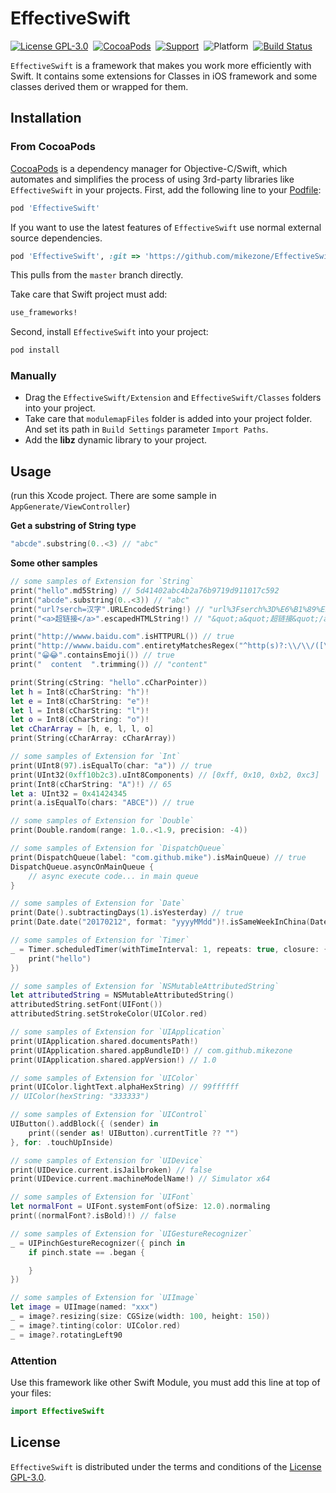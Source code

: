 # EffectiveSwift

[![License GPL-3.0](https://img.shields.io/badge/license-GPLv3-brightgreen.svg?style=flat)](https://raw.githubusercontent.com/mikezone/EffectiveSwift/master/LICENSE)&nbsp;
[![CocoaPods](https://img.shields.io/cocoapods/v/EffectiveSwift.svg?style=flat)](http://cocoapods.org/?q=EffectiveSwift)&nbsp;
[![Support](https://img.shields.io/badge/support-iOS%208%2B%20-blue.svg?style=flat)](https://www.apple.com/nl/ios/)&nbsp;
![Platform](https://img.shields.io/badge/platform-iOS-ff69b4.svg)&nbsp;
[![Build Status](https://travis-ci.org/mikezone/EffectiveSwift.svg?branch=master)](https://travis-ci.org/mikezone/EffectiveSwift)

`EffectiveSwift` is a framework that makes you work more efficiently with Swift. It contains some extensions for Classes in iOS framework and some classes derived them or wrapped for them.

## Installation

### From CocoaPods

[CocoaPods](http://cocoapods.org) is a dependency manager for Objective-C/Swift, which automates and simplifies the process of using 3rd-party libraries like `EffectiveSwift` in your projects. First, add the following line to your [Podfile](http://guides.cocoapods.org/using/using-cocoapods.html):

```ruby
pod 'EffectiveSwift'
```

If you want to use the latest features of `EffectiveSwift` use normal external source dependencies.

```ruby
pod 'EffectiveSwift', :git => 'https://github.com/mikezone/EffectiveSwift.git'
```

This pulls from the `master` branch directly.

Take care that Swift project must add:

```ruby
use_frameworks!
```

Second, install `EffectiveSwift` into your project:

```ruby
pod install
```

### Manually

* Drag the `EffectiveSwift/Extension` and `EffectiveSwift/Classes` folders into your project.
* Take care that `modulemapFiles` folder is added into your project folder. And set its path in `Build Settings` parameter `Import Paths`.
* Add the **libz** dynamic library to your project.

## Usage

(run this Xcode project. There are some sample in `AppGenerate/ViewController`)

**Get a substring of String type**

```swift
"abcde".substring(0..<3) // "abc"
```
**Some other samples**

```swift
// some samples of Extension for `String`
print("hello".md5String) // 5d41402abc4b2a76b9719d911017c592
print("abcde".substring(0..<3)) // "abc"
print("url?serch=汉字".URLEncodedString!) // "url%3Fserch%3D%E6%B1%89%E5%AD%97"
print("<a>超链接</a>".escapedHTMLString!) // "&quot;a&quot;超链接&quot;/a&quot;"

print("http://wwww.baidu.com".isHTTPURL()) // true
print("http://wwww.baidu.com".entiretyMatchesRegex("^http(s)?:\\/\\/([\\w-]+\\.)+[\\w-]+(\\/[\\w- .\\/?%&=]*)?$")) // true
print("😀😂".containsEmoji()) // true
print("  content  ".trimming()) // "content"

print(String(cString: "hello".cCharPointer))
let h = Int8(cCharString: "h")!
let e = Int8(cCharString: "e")!
let l = Int8(cCharString: "l")!
let o = Int8(cCharString: "o")!
let cCharArray = [h, e, l, l, o]
print(String(cCharArray: cCharArray))

// some samples of Extension for `Int`
print(UInt8(97).isEqualTo(char: "a")) // true
print(UInt32(0xff10b2c3).uInt8Components) // [0xff, 0x10, 0xb2, 0xc3]
print(Int8(cCharString: "A")!) // 65
let a: UInt32 = 0x41424345
print(a.isEqualTo(chars: "ABCE")) // true

// some samples of Extension for `Double`
print(Double.random(range: 1.0..<1.9, precision: -4))

// some samples of Extension for `DispatchQueue`
print(DispatchQueue(label: "com.github.mike").isMainQueue) // true
DispatchQueue.asyncOnMainQueue {
    // async execute code... in main queue
}

// some samples of Extension for `Date`
print(Date().subtractingDays(1).isYesterday) // true
print(Date.date("20170212", format: "yyyyMMdd")!.isSameWeekInChina(Date.date("20170213", format: "yyyyMMdd")!)) // false

// some samples of Extension for `Timer`
_ = Timer.scheduledTimer(withTimeInterval: 1, repeats: true, closure: {_ in
    print("hello")
})

// some samples of Extension for `NSMutableAttributedString`
let attributedString = NSMutableAttributedString()
attributedString.setFont(UIFont())
attributedString.setStrokeColor(UIColor.red)

// some samples of Extension for `UIApplication`
print(UIApplication.shared.documentsPath!)
print(UIApplication.shared.appBundleID!) // com.github.mikezone
print(UIApplication.shared.appVersion!) // 1.0

// some samples of Extension for `UIColor`
print(UIColor.lightText.alphaHexString) // 99ffffff
// UIColor(hexString: "333333")

// some samples of Extension for `UIControl`
UIButton().addBlock({ (sender) in
    print((sender as! UIButton).currentTitle ?? "")
}, for: .touchUpInside)

// some samples of Extension for `UIDevice`
print(UIDevice.current.isJailbroken) // false
print(UIDevice.current.machineModelName!) // Simulator x64

// some samples of Extension for `UIFont`
let normalFont = UIFont.systemFont(ofSize: 12.0).normaling
print((normalFont?.isBold)!) // false

// some samples of Extension for `UIGestureRecognizer`
_ = UIPinchGestureRecognizer({ pinch in
    if pinch.state == .began {

    }
})

// some samples of Extension for `UIImage`
let image = UIImage(named: "xxx")
_ = image?.resizing(size: CGSize(width: 100, height: 150))
_ = image?.tinting(color: UIColor.red)
_ = image?.rotatingLeft90
```

### Attention
Use this framework like other Swift Module, you must add this line at top of your files:

```swift
import EffectiveSwift
```

## License
`EffectiveSwift` is distributed under the terms and conditions of the [License GPL-3.0](https://github.com/mikezone/EffectiveSwift/blob/master/LICENSE).

